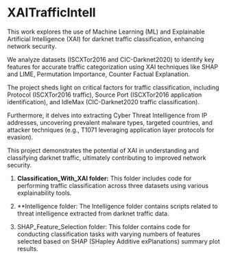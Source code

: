 # XAITrafficIntell

This work explores the use of Machine Learning (ML) and Explainable Artificial Intelligence (XAI) for darknet traffic classification, enhancing network security.

We analyze datasets (ISCXTor2016 and CIC-Darknet2020) to identify key features for accurate traffic categorization using XAI techniques like SHAP and LIME, Permutation Importance, Counter Factual Explanation.

The project sheds light on critical factors for traffic classification, including Protocol (ISCXTor2016 traffic), Source Port (ISCXTor2016 application identification), and IdleMax (CIC-Darknet2020 traffic classification).

Furthermore, it delves into extracting Cyber Threat Intelligence from IP addresses, uncovering prevalent malware types, targeted countries, and attacker techniques (e.g., T1071 leveraging application layer protocols for evasion).

This project demonstrates the potential of XAI in understanding and classifying darknet traffic, ultimately contributing to improved network security.

1) **Classification_With_XAI folder:** This folder includes code for performing traffic classification across three datasets using various explainability tools.

2) **Intelligence folder: The Intelligence folder contains scripts related to threat intelligence extracted from darknet traffic data.

3) SHAP_Feature_Selection folder: This folder contains code for conducting classification tasks with varying numbers of features selected based on SHAP (SHapley Additive exPlanations) summary plot results.
